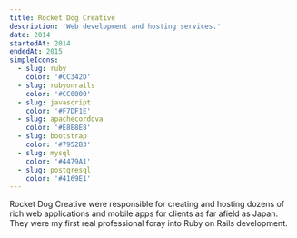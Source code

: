 ```yaml
---
title: Rocket Dog Creative
description: 'Web development and hosting services.'
date: 2014
startedAt: 2014
endedAt: 2015
simpleIcons:
  - slug: ruby
    color: '#CC342D'
  - slug: rubyonrails
    color: '#CC0000'
  - slug: javascript
    color: '#F7DF1E'
  - slug: apachecordova
    color: '#E8E8E8'
  - slug: bootstrap
    color: '#7952B3'
  - slug: mysql
    color: '#4479A1'
  - slug: postgresql
    color: '#4169E1'
---
```


Rocket Dog Creative were responsible for creating and hosting dozens of rich web applications and mobile apps for clients as far afield as Japan. They were my first real professional foray into Ruby on Rails development.

<map-view latitude='54.5796' longitude='-1.2378' zoom='13'></map-view>